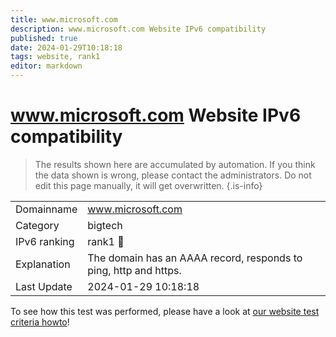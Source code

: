```yaml
---
title: www.microsoft.com
description: www.microsoft.com Website IPv6 compatibility
published: true
date: 2024-01-29T10:18:18
tags: website, rank1
editor: markdown
---
```


# www.microsoft.com Website IPv6 compatibility

> The results shown here are accumulated by automation. If you think the data shown is wrong, please contact the administrators. 
> Do not edit this page manually, it will get overwritten.
{.is-info}


|   |   |
| - | - |
| Domainname | www.microsoft.com
| Category | bigtech |
| IPv6 ranking | rank1 :1st_place_medal: |
| Explanation | The domain has an AAAA record, responds to ping, http and https. |
| Last Update | 2024-01-29 10:18:18 |

To see how this test was performed, please have a look at [our website test criteria howto](/howto/testcriteria/website)!

